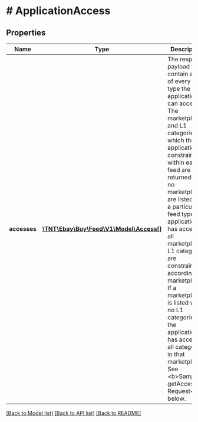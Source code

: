 # # ApplicationAccess

## Properties

Name | Type | Description | Notes
------------ | ------------- | ------------- | -------------
**accesses** | [**\TNT\Ebay\Buy\Feed\V1\Model\Access[]**](Access.md) | The response payload will contain a list of every feed type the application can access. The marketplaces and L1 categories to which the application is constrained within each feed are also returned. If no marketplaces are listed for a particular feed type, the application has access to all marketplaces. L1 categories are constrained according to marketplace. If a marketplace is listed with no L1 categories, the application has access to all categories in that marketplace. See &lt;b&gt;Sample 1: getAccess Request&lt;/b&gt; below. | [optional]

[[Back to Model list]](../../README.md#models) [[Back to API list]](../../README.md#endpoints) [[Back to README]](../../README.md)
